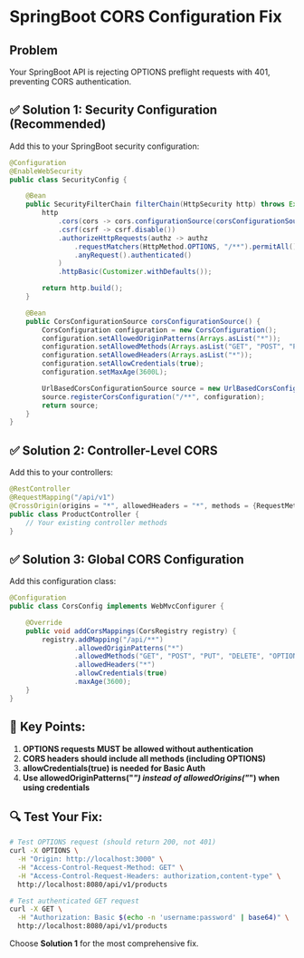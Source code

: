 # SpringBoot CORS Configuration Fix

## Problem

Your SpringBoot API is rejecting OPTIONS preflight requests with 401, preventing CORS authentication.

## ✅ Solution 1: Security Configuration (Recommended)

Add this to your SpringBoot security configuration:

```java
@Configuration
@EnableWebSecurity
public class SecurityConfig {

    @Bean
    public SecurityFilterChain filterChain(HttpSecurity http) throws Exception {
        http
            .cors(cors -> cors.configurationSource(corsConfigurationSource()))
            .csrf(csrf -> csrf.disable())
            .authorizeHttpRequests(authz -> authz
                .requestMatchers(HttpMethod.OPTIONS, "/**").permitAll()  // Allow all OPTIONS requests
                .anyRequest().authenticated()
            )
            .httpBasic(Customizer.withDefaults());

        return http.build();
    }

    @Bean
    public CorsConfigurationSource corsConfigurationSource() {
        CorsConfiguration configuration = new CorsConfiguration();
        configuration.setAllowedOriginPatterns(Arrays.asList("*"));
        configuration.setAllowedMethods(Arrays.asList("GET", "POST", "PUT", "DELETE", "OPTIONS"));
        configuration.setAllowedHeaders(Arrays.asList("*"));
        configuration.setAllowCredentials(true);
        configuration.setMaxAge(3600L);

        UrlBasedCorsConfigurationSource source = new UrlBasedCorsConfigurationSource();
        source.registerCorsConfiguration("/**", configuration);
        return source;
    }
}
```

## ✅ Solution 2: Controller-Level CORS

Add this to your controllers:

```java
@RestController
@RequestMapping("/api/v1")
@CrossOrigin(origins = "*", allowedHeaders = "*", methods = {RequestMethod.GET, RequestMethod.POST, RequestMethod.PUT, RequestMethod.DELETE, RequestMethod.OPTIONS})
public class ProductController {
    // Your existing controller methods
}
```

## ✅ Solution 3: Global CORS Configuration

Add this configuration class:

```java
@Configuration
public class CorsConfig implements WebMvcConfigurer {

    @Override
    public void addCorsMappings(CorsRegistry registry) {
        registry.addMapping("/api/**")
                .allowedOriginPatterns("*")
                .allowedMethods("GET", "POST", "PUT", "DELETE", "OPTIONS")
                .allowedHeaders("*")
                .allowCredentials(true)
                .maxAge(3600);
    }
}
```

## 🎯 Key Points:

1. **OPTIONS requests MUST be allowed without authentication**
2. **CORS headers should include all methods (including OPTIONS)**
3. **allowCredentials(true) is needed for Basic Auth**
4. **Use allowedOriginPatterns("_") instead of allowedOrigins("_") when using credentials**

## 🔍 Test Your Fix:

```bash
# Test OPTIONS request (should return 200, not 401)
curl -X OPTIONS \
  -H "Origin: http://localhost:3000" \
  -H "Access-Control-Request-Method: GET" \
  -H "Access-Control-Request-Headers: authorization,content-type" \
  http://localhost:8080/api/v1/products

# Test authenticated GET request
curl -X GET \
  -H "Authorization: Basic $(echo -n 'username:password' | base64)" \
  http://localhost:8080/api/v1/products
```

Choose **Solution 1** for the most comprehensive fix.
